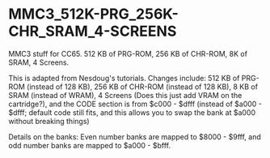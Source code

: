 # MMC3_512K-PRG_256K-CHR_SRAM_4-SCREENS

 MMC3 stuff for CC65. 512 KB of PRG-ROM, 256 KB of CHR-ROM, 8K of SRAM, 4 Screens.

 This is adapted from Nesdoug's tutorials.
 Changes include:
    512 KB of PRG-ROM (instead of 128 KB), 
    256 KB of CHR-ROM (instead of 128 KB), 
    8 KB of SRAM (instead of WRAM), 
    4 Screens (Does this just add VRAM on the cartridge?), and
    the CODE section is from $c000 - $dfff (instead of $a000 - $dfff; default code still fits, and this allows you to swap the bank at $a000 without breaking things)

Details on the banks: 
Even number banks are mapped to $8000 - $9fff, and odd number banks are mapped to $a000 - $bfff.
